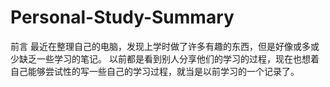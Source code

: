 # Personal-Study-Summary
前言
最近在整理自己的电脑，发现上学时做了许多有趣的东西，但是好像或多或少缺乏一些学习的笔记。
以前都是看到别人分享他们的学习的过程，现在也想着自己能够尝试性的写一些自己的学习过程，就当是以前学习的一个记录了。

